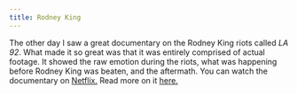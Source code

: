 ```yaml
---
title: Rodney King
---
```

The other day I saw a great documentary on the Rodney King riots called *LA 92*. What made it so great was that it was entirely comprised of
actual footage. It showed the raw emotion during the riots, what was happening before Rodney King was beaten, and the aftermath.
You can watch the documentary on [Netflix.](https://www.netflix.com/search?q=LA%2092&jbv=80184131&jbp=0&jbr=0)
Read more on it [here.](http://channel.nationalgeographic.com/la-92/)
